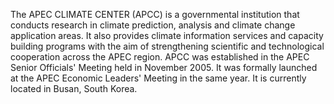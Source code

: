 The APEC CLIMATE CENTER (APCC) is a governmental institution that conducts research in climate prediction, analysis and climate change application areas. It also provides climate information services and capacity building programs with the aim of strengthening scientific and technological cooperation across the APEC region. APCC was established in the APEC Senior Officials' Meeting held in November 2005. It was formally launched at the APEC Economic Leaders' Meeting in the same year. It is currently located in Busan, South Korea.
